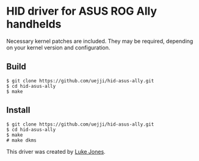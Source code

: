 # HID driver for ASUS ROG Ally handhelds
Necessary kernel patches are included.  They may be required, depending on your kernel version and configuration.

## Build
```shell
$ git clone https://github.com/uejji/hid-asus-ally.git
$ cd hid-asus-ally
$ make
```

## Install
```shell
$ git clone https://github.com/uejji/hid-asus-ally.git
$ cd hid-asus-ally
$ make
# make dkms
```

This driver was created by [Luke Jones](https://github.com/flukejones/).
